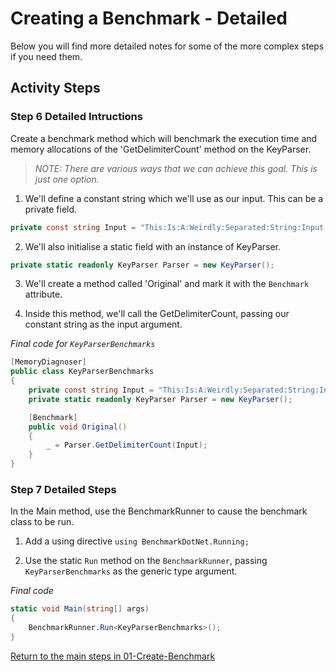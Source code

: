 # Creating a Benchmark - Detailed

Below you will find more detailed notes for some of the more complex steps if you need them.

## Activity Steps

### Step 6 Detailed Intructions

Create a benchmark method which will benchmark the execution time and memory allocations of the 'GetDelimiterCount' method on the KeyParser.

> *NOTE: There are various ways that we can achieve this goal. This is just one option.*

1. We'll define a constant string which we'll use as our input. This can be a private field.

```csharp
private const string Input = "This:Is:A:Weirdly:Separated:String:Input:With:Many:Colons";
```

2. We'll also initialise a static field with an instance of KeyParser.

```csharp
private static readonly KeyParser Parser = new KeyParser();
```

3. We'll create a method called 'Original' and mark it with the `Benchmark` attribute.

4. Inside this method, we'll call the GetDelimiterCount, passing our constant string as the input argument.

*Final code for `KeyParserBenchmarks`*

```csharp
[MemoryDiagnoser]
public class KeyParserBenchmarks
{
    private const string Input = "This:Is:A:Weirdly:Separated:String:Input:With:Many:Colons";
    private static readonly KeyParser Parser = new KeyParser();

    [Benchmark]
    public void Original()
    {
        _ = Parser.GetDelimiterCount(Input);
    }
}
```

### Step 7 Detailed Steps

In the Main method, use the BenchmarkRunner to cause the benchmark class to be run.

1. Add a using directive `using BenchmarkDotNet.Running;`

2. Use the static `Run` method on the `BenchmarkRunner`, passing `KeyParserBenchmarks` as the generic type argument.

*Final code*

```csharp
static void Main(string[] args)
{
    BenchmarkRunner.Run<KeyParserBenchmarks>();
}
```

[Return to the main steps in 01-Create-Benchmark](../01-Create-Benchmark.md)